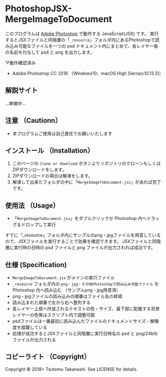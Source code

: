 # PhotoshopJSX-MergeImageToDocument

このプログラムは [Adobe Photoshop](http://www.adobe.com/jp/products/photoshop.html) で動作する JavaScript(JSX) です。
実行するとJSXファイルと同階層の「`_resource`」フォルダ内にあるPhotoshopで読み込み可能なファイルを一つの psd ドキュメント内にまとめて、各レイヤー毎の名前を付与して psd と png を出力します。

▽動作確認済み
* Adobe Photoshop CC 2018 （Windows10、macOS High Sierra(v10.13.3)）

## 解説サイト

...準備中...


## 注意 （Cautionn）

* 本プログラムご使用は自己責任でお願いいたします


## インストール （Installation）

1. このページの `Clone or download` ボタンよりリポジトリのクローンもしくはZIPダウンロードをします。
2. ZIPダウンロードの場合は解凍をします。
3. 解凍して出来たフォルダの中に「`MergeImageToDocument.jsx`」があれば完了です。


## 使用法 （Usage）

* 「`MergeImageToDocument.jsx`」をダブルクリックか Photoshop 内へドラッグ＆ドロップして実行

すでに「_resource」フォルダ内にサンプルのpng・jpgファイルを用意しているので、JSXファイルを実行することで効果を確認できます。
JSXファイルと同階層に実行時の日時の psd ファイルと png ファイルが出力されれば成功です。


## 仕様 (Specification)

* `MergeImageToDocument.jsx` がメインの実行ファイル
* `_resource` フォルダ内の `png・jpg・その他Photoshopで読み込み可能ファイル` を Photoshop 内へ読み込む （サンプルpng・jpg用意済）
* png・jpgファイルの読み込みの順番はファイル名の昇順
* 読み込まれた順番で左から右へ整列する
* 各レイヤー上部へ作成されるテキストの色・サイズ、最下部に配置する背景レイヤーの色等はスクリプト内で調整可能
* psdファイルは一番最初に読み込んだファイルのドキュメントサイズ・解像度を踏襲している
* 処理が成功するとJSXファイルと同階層に実行日時名の psd と png(24bit) ファイルが出力される


## コピーライト （Copyright）
Copyright © 2018+ Tsutomu Takanashi. See LICENSE for details.
